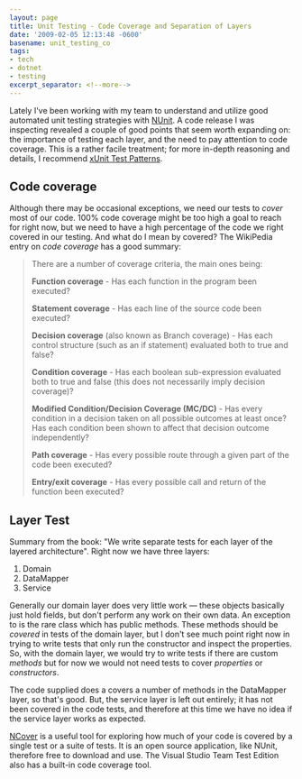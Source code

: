 ```yaml
---
layout: page
title: Unit Testing - Code Coverage and Separation of Layers
date: '2009-02-05 12:13:48 -0600'
basename: unit_testing_co
tags:
- tech
- dotnet
- testing
excerpt_separator: <!--more-->
---
```


Lately I've been working with my team to understand and utilize good automated
unit testing strategies with <a href="http://www.nunit.org">NUnit</a>. A code
release I was inspecting revealed a couple of good points that seem worth
expanding on: the importance of testing each layer, and the need to pay
attention to code coverage. This is a rather facile treatment; for more in-depth
reasoning and details, I recommend <a href="http://www.xunitpatterns.com">xUnit
Test Patterns</a>.

<!--more-->

## Code coverage

Although there may be occasional exceptions, we need our tests to _cover_ most
of our code. 100% code coverage might be too high a goal to reach for right now,
but we need to have a high percentage of the code we right covered in our
testing. And what do I mean by covered? The WikiPedia entry on _code coverage_
has a good summary:

> There are a number of coverage criteria, the main ones being:
>
> **Function coverage** - Has each function in the program been executed?
>
> **Statement coverage** - Has each line of the source code been executed?
>
> **Decision coverage** (also known as Branch coverage) - Has each control
> structure (such as an if statement) evaluated both to true and false?
>
> **Condition coverage** - Has each boolean sub-expression evaluated both to
> true and false (this does not necessarily imply decision coverage)?
>
> **Modified Condition/Decision Coverage (MC/DC)** - Has every condition in a
> decision taken on all possible outcomes at least once? Has each condition been
> shown to affect that decision outcome independently?
>
> **Path coverage** - Has every possible route through a given part of the code
> been executed?
>
> **Entry/exit coverage** - Has every possible call and return of the function
> been executed?

## Layer Test

Summary from the book: "We write separate tests for each layer of the layered
architecture". Right now we have three layers:

<ol>
	<li>Domain</li>
	<li>DataMapper</li>
	<li>Service</li>
</ol>

Generally our domain layer does very little work &mdash; these objects basically
just hold fields, but don't perform any work on their own data. An exception to
is the rare class which has public methods. These methods should be _covered_ in
tests of the domain layer, but I don't see much point right now in trying to
write tests that only run the constructor and inspect the properties. So, with
the domain layer, we would try to write tests if there are custom _methods_ but
for now we would not need tests to cover _properties_ or _constructors_.

The code supplied does a covers a number of methods in the DataMapper layer, so
that's good. But, the service layer is left out entirely; it has not been
covered in the code tests, and therefore at this time we have no idea if the
service layer works as expected.

 <a href="http://sourceforge.net/projects/ncover/">NCover</a> is a useful tool
for exploring how much of your code is covered by a single test or a suite of
tests. It is an open source application, like NUnit, therefore free to download
and use. The Visual Studio Team Test Edition also has a built-in code coverage
tool.
